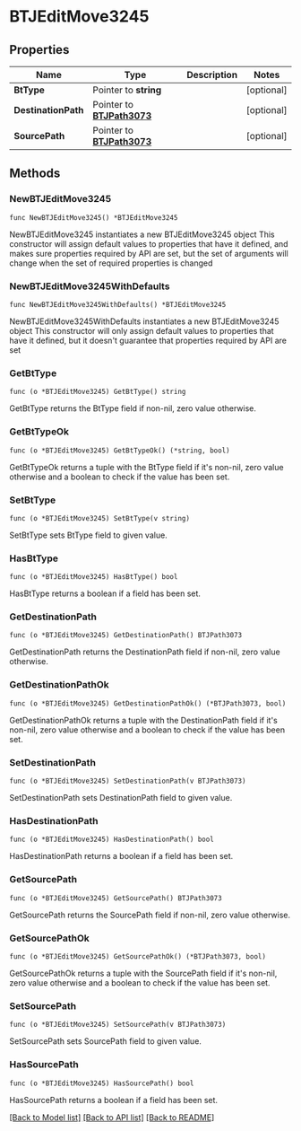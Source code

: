 # BTJEditMove3245

## Properties

Name | Type | Description | Notes
------------ | ------------- | ------------- | -------------
**BtType** | Pointer to **string** |  | [optional] 
**DestinationPath** | Pointer to [**BTJPath3073**](BTJPath3073.md) |  | [optional] 
**SourcePath** | Pointer to [**BTJPath3073**](BTJPath3073.md) |  | [optional] 

## Methods

### NewBTJEditMove3245

`func NewBTJEditMove3245() *BTJEditMove3245`

NewBTJEditMove3245 instantiates a new BTJEditMove3245 object
This constructor will assign default values to properties that have it defined,
and makes sure properties required by API are set, but the set of arguments
will change when the set of required properties is changed

### NewBTJEditMove3245WithDefaults

`func NewBTJEditMove3245WithDefaults() *BTJEditMove3245`

NewBTJEditMove3245WithDefaults instantiates a new BTJEditMove3245 object
This constructor will only assign default values to properties that have it defined,
but it doesn't guarantee that properties required by API are set

### GetBtType

`func (o *BTJEditMove3245) GetBtType() string`

GetBtType returns the BtType field if non-nil, zero value otherwise.

### GetBtTypeOk

`func (o *BTJEditMove3245) GetBtTypeOk() (*string, bool)`

GetBtTypeOk returns a tuple with the BtType field if it's non-nil, zero value otherwise
and a boolean to check if the value has been set.

### SetBtType

`func (o *BTJEditMove3245) SetBtType(v string)`

SetBtType sets BtType field to given value.

### HasBtType

`func (o *BTJEditMove3245) HasBtType() bool`

HasBtType returns a boolean if a field has been set.

### GetDestinationPath

`func (o *BTJEditMove3245) GetDestinationPath() BTJPath3073`

GetDestinationPath returns the DestinationPath field if non-nil, zero value otherwise.

### GetDestinationPathOk

`func (o *BTJEditMove3245) GetDestinationPathOk() (*BTJPath3073, bool)`

GetDestinationPathOk returns a tuple with the DestinationPath field if it's non-nil, zero value otherwise
and a boolean to check if the value has been set.

### SetDestinationPath

`func (o *BTJEditMove3245) SetDestinationPath(v BTJPath3073)`

SetDestinationPath sets DestinationPath field to given value.

### HasDestinationPath

`func (o *BTJEditMove3245) HasDestinationPath() bool`

HasDestinationPath returns a boolean if a field has been set.

### GetSourcePath

`func (o *BTJEditMove3245) GetSourcePath() BTJPath3073`

GetSourcePath returns the SourcePath field if non-nil, zero value otherwise.

### GetSourcePathOk

`func (o *BTJEditMove3245) GetSourcePathOk() (*BTJPath3073, bool)`

GetSourcePathOk returns a tuple with the SourcePath field if it's non-nil, zero value otherwise
and a boolean to check if the value has been set.

### SetSourcePath

`func (o *BTJEditMove3245) SetSourcePath(v BTJPath3073)`

SetSourcePath sets SourcePath field to given value.

### HasSourcePath

`func (o *BTJEditMove3245) HasSourcePath() bool`

HasSourcePath returns a boolean if a field has been set.


[[Back to Model list]](../README.md#documentation-for-models) [[Back to API list]](../README.md#documentation-for-api-endpoints) [[Back to README]](../README.md)


